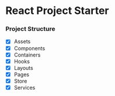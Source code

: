 # React Project Starter

### Project Structure
- [x] Assets
- [x] Components
- [x] Containers
- [x] Hooks
- [x] Layouts
- [x] Pages
- [x] Store
- [x] Services
